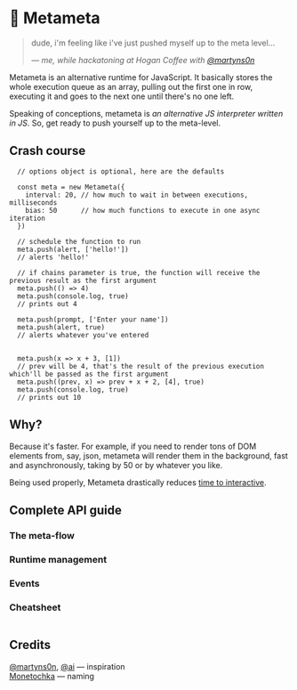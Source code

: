 # 🤔 Metameta

> dude, i'm feeling like i've just pushed myself up to the meta level...
>
>— <cite>me, while hackatoning at Hogan Coffee with [@martyns0n](https://github.com/martyns0n)</cite>

Metameta is an alternative runtime for JavaScript. It basically stores the whole execution queue as an array, pulling out the first one in row, executing it and goes to the next one until there's no one left.

Speaking of conceptions, metameta is _an alternative JS interpreter written in JS_. So, get ready to push yourself up to the meta-level.


## Crash course
```JS
  // options object is optional, here are the defaults
  
  const meta = new Metameta({
    interval: 20, // how much to wait in between executions, milliseconds
    bias: 50      // how much functions to execute in one async iteration
  })
  
  // schedule the function to run
  meta.push(alert, ['hello!'])
  // alerts 'hello!'
  
  // if chains parameter is true, the function will receive the previous result as the first argument
  meta.push(() => 4)
  meta.push(console.log, true)
  // prints out 4
  
  meta.push(prompt, ['Enter your name'])
  meta.push(alert, true)
  // alerts whatever you've entered
  
  
  meta.push(x => x + 3, [1])
  // prev will be 4, that's the result of the previous execution which'll be passed as the first argument
  meta.push((prev, x) => prev + x + 2, [4], true)
  meta.push(console.log, true)
  // prints out 10
```

## Why?
Because it's faster. For example, if you need to render tons of DOM elements from, say, json, metameta will render them in the background, fast and asynchronously, taking by 50 or by whatever you like. 

Being used properly, Metameta drastically reduces [time to interactive](https://developers.google.com/web/tools/lighthouse/audits/time-to-interactive).

## Complete API guide

### The meta-flow



### Runtime management

### Events

### Cheatsheet
```JS

```

## Credits
[@martyns0n](https://github.com/martyns0n), [@ai](https://github.com/ai) — inspiration  
[Monetochka](https://vk.com/lisamonetka) — naming
